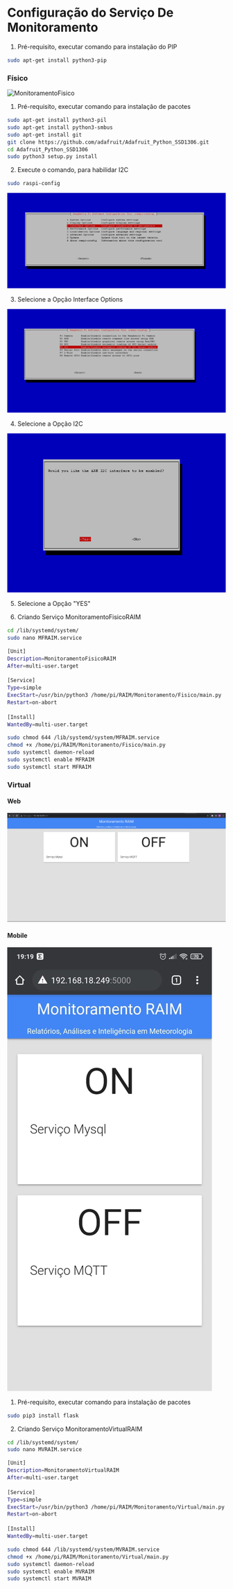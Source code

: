 # Configuração do Serviço De Monitoramento

1. Pré-requisito, executar comando para instalação do PIP
```bash
sudo apt-get install python3-pip
```

### Físico

![MonitoramentoFisico](./img/MonitoramentoFisico.gif)

1. Pré-requisito, executar comando para instalação de pacotes
```bash
sudo apt-get install python3-pil
sudo apt-get install python3-smbus
sudo apt-get install git
git clone https://github.com/adafruit/Adafruit_Python_SSD1306.git
cd Adafruit_Python_SSD1306
sudo python3 setup.py install
```

2. Execute o comando, para habilidar I2C
```bash
sudo raspi-config 
```
![RaspberryPiRaspiConfiI2C](./img/RaspberryPiRaspiConfiI2C.PNG)

3. Selecione a Opção Interface Options 

![RaspberryPiInterfaceOptionsI2C](./img/RaspberryPiInterfaceOptionsI2C.PNG)

4. Selecione a Opção I2C 

![RaspberryPiI2C](./img/RaspberryPiI2C.PNG)

5. Selecione a Opção "YES"

6. Criando Serviço MonitoramentoFisicoRAIM
```bash
cd /lib/systemd/system/
sudo nano MFRAIM.service
```

```bash
[Unit]
Description=MonitoramentoFisicoRAIM
After=multi-user.target

[Service]
Type=simple
ExecStart=/usr/bin/python3 /home/pi/RAIM/Monitoramento/Fisico/main.py
Restart=on-abort

[Install]
WantedBy=multi-user.target
```

```bash
sudo chmod 644 /lib/systemd/system/MFRAIM.service
chmod +x /home/pi/RAIM/Monitoramento/Fisico/main.py
sudo systemctl daemon-reload
sudo systemctl enable MFRAIM
sudo systemctl start MFRAIM
```
   
### Virtual

#### Web

![MonitoramentoVirtualWeb](./img/MonitoramentoVirtualWeb.PNG)

#### Mobile

![MonitoramentoVirtualMobile](./img/MonitoramentoVirtualMobile.jpeg)

1. Pré-requisito, executar comando para instalação de pacotes
 
```bash
sudo pip3 install flask
```


2. Criando Serviço MonitoramentoVirtualRAIM
```bash
cd /lib/systemd/system/
sudo nano MVRAIM.service
```

```bash
[Unit]
Description=MonitoramentoVirtualRAIM
After=multi-user.target

[Service]
Type=simple
ExecStart=/usr/bin/python3 /home/pi/RAIM/Monitoramento/Virtual/main.py
Restart=on-abort

[Install]
WantedBy=multi-user.target
```

```bash
sudo chmod 644 /lib/systemd/system/MVRAIM.service
chmod +x /home/pi/RAIM/Monitoramento/Virtual/main.py
sudo systemctl daemon-reload
sudo systemctl enable MVRAIM
sudo systemctl start MVRAIM
```